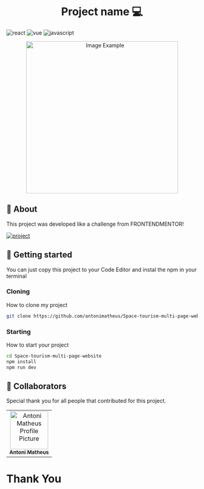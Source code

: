 [JAVASCRIPT__BADGE]: https://img.shields.io/badge/Javascript-000?style=for-the-badge&logo=javascript
[REACT__BADGE]: https://img.shields.io/badge/React-005CFE?style=for-the-badge&logo=react
[VUE__BADGE]: https://img.shields.io/badge/VueJS-fff?style=for-the-badge&logo=vue
[PROJECT__BADGE]: https://img.shields.io/badge/📱Visit_this_project-000?style=for-the-badge&logo=project
[PROJECT__URL]: https://spacetourismwebpage.netlify.app/

<h1 align="center" style="font-weight: bold;">Project name 💻</h1>

![react][REACT__BADGE]
![vue][VUE__BADGE]
![javascript][JAVASCRIPT__BADGE]


<p align="center">
    <img src="https://github.com/user-attachments/assets/b25e8748-e7a0-4570-b678-02c6466a87db" alt="Image Example" width="400px">
</p>

<h2 id="started">📌 About</h2>

This project was developed like a challenge from FRONTENDMENTOR!

[![project][PROJECT__BADGE]][PROJECT__URL]

<h2 id="started">🚀 Getting started</h2>

You can just copy this project to your Code Editor and instal the npm in your terminal

<h3>Cloning</h3>

How to clone my project

```bash
git clone https://github.com/antonimatheus/Space-tourism-multi-page-website
```

<h3>Starting</h3>

How to start your project

```bash
cd Space-tourism-multi-page-website
npm install
npm run dev
```
<h2 id="colab">🤝 Collaborators</h2>

Special thank you for all people that contributed for this project.

<table>
  <tr>
    <td align="center">
      <a href="#">
        <img src="https://avatars.githubusercontent.com/u/125527018?v=4" width="100px;" alt="Antoni Matheus Profile Picture"/><br>
        <sub>
          <b>Antoni Matheus</b>
        </sub>
      </a>
    </td>
  </tr>
</table>

<h1>Thank You</h1>
